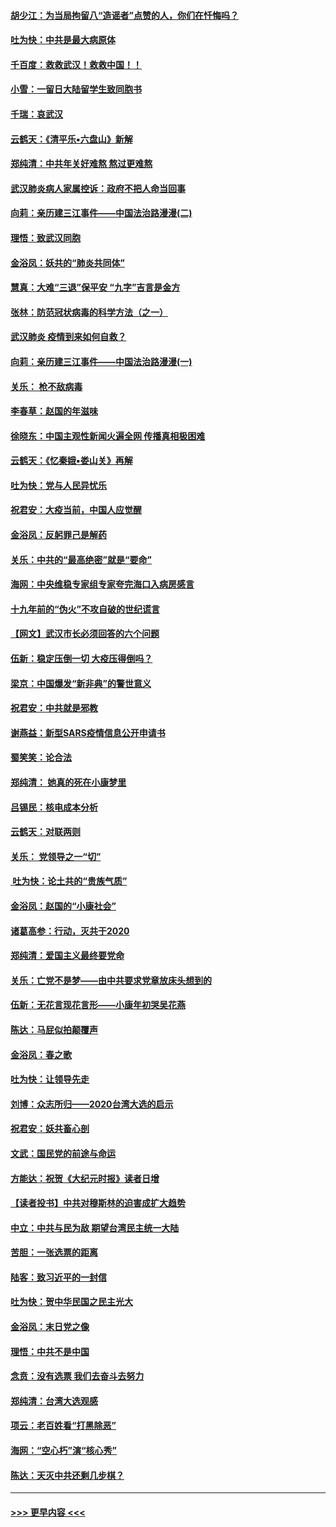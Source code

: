 #### [胡少江：为当局拘留八“造谣者”点赞的人，你们在忏悔吗？](../pages/nsc993/n11836801.md?t=02020011) 
#### [吐为快：中共是最大病原体](../pages/nsc993/n11836748.md?t=02020011) 
#### [千百度：救救武汉！救救中国！！](../pages/nsc993/n11836145.md?t=02020011) 
#### [小雪：一留日大陆留学生致同胞书](../pages/nsc993/n11834624.md?t=02020011) 
#### [千瑞：哀武汉](../pages/nsc993/n11833647.md?t=02020011) 
#### [云鹤天：《清平乐▪六盘山》新解](../pages/nsc993/n11833611.md?t=02020011) 
#### [郑纯清：中共年关好难熬 熬过更难熬](../pages/nsc993/n11833489.md?t=02020011) 
#### [武汉肺炎病人家属控诉：政府不把人命当回事](../pages/nsc993/n11833205.md?t=02020011) 
#### [向莉：亲历建三江事件——中国法治路漫漫(二)](../pages/nsc993/n11829102.md?t=02020011) 
#### [理悟：致武汉同胞](../pages/nsc993/n11831522.md?t=02020011) 
#### [金浴凤：妖共的“肺炎共同体”](../pages/nsc993/n11829448.md?t=02020011) 
#### [慧真：大难“三退”保平安 “九字”吉言是金方](../pages/nsc993/n11829501.md?t=02020011) 
#### [张林：防范冠状病毒的科学方法（之一）](../pages/nsc993/n11828618.md?t=02020011) 
#### [武汉肺炎 疫情到来如何自救？](../pages/nsc993/n11827632.md?t=02020011) 
#### [向莉：亲历建三江事件——中国法治路漫漫(一)](../pages/nsc993/n11827190.md?t=02020011) 
#### [关乐： 枪不敌病毒](../pages/nsc993/n11826746.md?t=02020011) 
#### [李春草：赵国的年滋味](../pages/nsc993/n11826321.md?t=02020011) 
#### [徐晓东：中国主观性新闻火遍全网 传播真相极困难](../pages/nsc993/n11826508.md?t=02020011) 
#### [云鹤天：《忆秦娥▪娄山关》再解](../pages/nsc993/n11824682.md?t=02020011) 
#### [吐为快：党与人民异忧乐](../pages/nsc993/n11824660.md?t=02020011) 
#### [祝君安：大疫当前，中国人应觉醒](../pages/nsc993/n11821946.md?t=02020011) 
#### [金浴凤：反躬罪己是解药](../pages/nsc993/n11820280.md?t=02020011) 
#### [关乐：中共的“最高绝密”就是“要命”](../pages/nsc993/n11816946.md?t=02020011) 
#### [海网：中央维稳专家组专家夸完海口入病房感言](../pages/nsc993/n11815138.md?t=02020011) 
#### [十九年前的“伪火”不攻自破的世纪谎言](../pages/nsc993/n11813238.md?t=02020011) 
#### [【网文】武汉市长必须回答的六个问题](../pages/nsc993/n11813848.md?t=02020011) 
#### [伍新：稳定压倒一切 大疫压得倒吗？](../pages/nsc993/n11812634.md?t=02020011) 
#### [梁京：中国爆发“新非典”的警世意义](../pages/nsc993/n11812554.md?t=02020011) 
#### [祝君安：中共就是邪教](../pages/nsc993/n11812431.md?t=02020011) 
#### [谢燕益：新型SARS疫情信息公开申请书](../pages/nsc993/n11808840.md?t=02020011) 
#### [蜀笑笑：论合法](../pages/nsc993/n11808064.md?t=02020011) 
#### [郑纯清： 她真的死在小康梦里](../pages/nsc993/n11806623.md?t=02020011) 
#### [吕锡民：核电成本分析](../pages/nsc993/n11806284.md?t=02020011) 
#### [云鹤天：对联两则](../pages/nsc993/n11805957.md?t=02020011) 
#### [关乐： 党领导之一“切”](../pages/nsc993/n11804505.md?t=02020011) 
#### [ 吐为快：论土共的“贵族气质”](../pages/nsc993/n11804490.md?t=02020011) 
#### [金浴凤：赵国的“小康社会”](../pages/nsc993/n11804452.md?t=02020011) 
#### [诸葛高参：行动，灭共于2020](../pages/nsc993/n11804120.md?t=02020011) 
#### [郑纯清：爱国主义最终要党命](../pages/nsc993/n11802197.md?t=02020011) 
#### [关乐：亡党不是梦——由中共要求党章放床头想到的](../pages/nsc993/n11802156.md?t=02020011) 
#### [伍新：无花言现花言形——小康年初哭吴花燕](../pages/nsc993/n11800044.md?t=02020011) 
#### [陈达：马屁似拍颠覆声](../pages/nsc993/n11800010.md?t=02020011) 
#### [金浴凤：春之歌](../pages/nsc993/n11797687.md?t=02020011) 
#### [吐为快：让领导先走](../pages/nsc993/n11797512.md?t=02020011) 
#### [刘博：众志所归——2020台湾大选的启示](../pages/nsc993/n11796878.md?t=02020011) 
#### [祝君安：妖共畜心剖](../pages/nsc993/n11794273.md?t=02020011) 
#### [文武：国民党的前途与命运](../pages/nsc993/n11794198.md?t=02020011) 
#### [方能达：祝贺《大纪元时报》读者日增](../pages/nsc993/n11793807.md?t=02020011) 
#### [【读者投书】中共对穆斯林的迫害成扩大趋势](../pages/nsc993/n11791371.md?t=02020011) 
#### [中立：中共与民为敌 期望台湾民主统一大陆](../pages/nsc993/n11790392.md?t=02020011) 
#### [苦胆：一张选票的距离](../pages/nsc993/n11788914.md?t=02020011) 
#### [陆客：致习近平的一封信](../pages/nsc993/n11788867.md?t=02020011) 
#### [吐为快：贺中华民国之民主光大](../pages/nsc993/n11788618.md?t=02020011) 
#### [金浴凤：末日党之像](../pages/nsc993/n11787475.md?t=02020011) 
#### [理悟：中共不是中国](../pages/nsc993/n11787463.md?t=02020011) 
#### [念贲：没有选票  我们去奋斗去努力](../pages/nsc993/n11787398.md?t=02020011) 
#### [郑纯清：台湾大选观感](../pages/nsc993/n11786210.md?t=02020011) 
#### [项云：老百姓看“打黑除恶”](../pages/nsc993/n11785398.md?t=02020011) 
#### [海网：“空心朽”演“核心秀”](../pages/nsc993/n11783874.md?t=02020011) 
#### [陈达：天灭中共还剩几步棋？](../pages/nsc993/n11783719.md?t=02020011) 

----
#### [ >>> 更早内容 <<< ](../indexes/nsc993-earlier.md)
